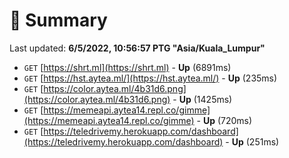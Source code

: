 # 📖 Summary
Last updated: **6/5/2022, 10:56:57 PTG "Asia/Kuala_Lumpur"**

- `GET` [https://shrt.ml](https://shrt.ml) - **Up** (6891ms)
- `GET` [https://hst.aytea.ml/](https://hst.aytea.ml/) - **Up** (235ms)
- `GET` [https://color.aytea.ml/4b31d6.png](https://color.aytea.ml/4b31d6.png) - **Up** (1425ms)
- `GET` [https://memeapi.aytea14.repl.co/gimme](https://memeapi.aytea14.repl.co/gimme) - **Up** (720ms)
- `GET` [https://teledrivemy.herokuapp.com/dashboard](https://teledrivemy.herokuapp.com/dashboard) - **Up** (251ms)
